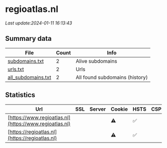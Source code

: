 # regioatlas.nl
*Last update:2024-01-11 16:13:43*
## Summary data
| File       | Count | Info |
|------------|-------|------|
|[subdomains.txt](/data/regioatlas/subdomains.txt)|2|Alive subdomains|
|[urls.txt](/data/regioatlas/urls.txt)|2|Urls|
|[all_subdomains.txt](/data/regioatlas/all_subdomains.txt)|2|All found subdomains (history)|
## Statistics
| Url | SSL | Server | Cookie | HSTS | CSP | XFO | XXP | RP | Tech |
|------------|-------|------|------|------|------|------|------|------|------|
|[https://www.regioatlas.nl](https://www.regioatlas.nl)| | |:warning: |:white_check_mark: | | | |:white_check_mark: |HSTS PHP|
|[https://regioatlas.nl](https://regioatlas.nl)| | |:warning: |:white_check_mark: | | | |:white_check_mark: |HSTS|